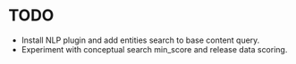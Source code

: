 TODO
====

* Install NLP plugin and add entities search to base content query.
* Experiment with conceptual search min_score and release data scoring. 